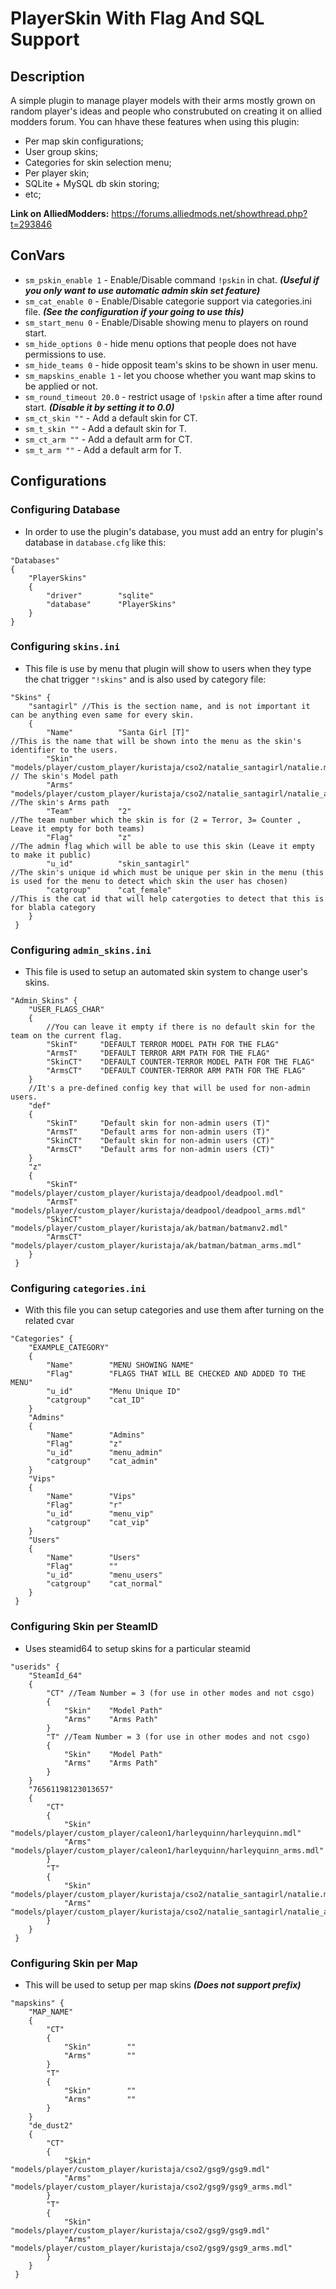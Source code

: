 # PlayerSkin With Flag And SQL Support

## Description
A simple plugin to manage player models with their arms mostly grown on random player's ideas and people who construbuted on creating it on allied modders forum.
You can hhave these features when using this plugin:
- Per map skin configurations;
- User group skins;
- Categories for skin selection menu;
- Per player skin;
- SQLite + MySQL db skin storing;
- etc;

**Link on AlliedModders:** https://forums.alliedmods.net/showthread.php?t=293846

## ConVars
- `sm_pskin_enable 1` - Enable/Disable command `!pskin` in chat. ***(Useful if you only want to use automatic admin skin set feature)***
- `sm_cat_enable 0` - Enable/Disable categorie support via categories.ini file. ***(See the configuration if your going to use this)***
- `sm_start_menu 0` - Enable/Disable showing menu to players on round start.
- `sm_hide_options 0` - hide menu options that people does not have permissions to use.
- `sm_hide_teams 0` - hide opposit team's skins to be shown in user menu.
- `sm_mapskins_enable 1` - let you choose whether you want map skins to be applied or not.
- `sm_round_timeout 20.0` - restrict usage of `!pskin` after a time after round start. ***(Disable it by setting it to 0.0)***
- `sm_ct_skin ""` - Add a default skin for CT.
- `sm_t_skin ""` -  Add a default skin for T.
- `sm_ct_arm ""` - Add a default arm for CT.
- `sm_t_arm ""` - Add a default arm for T.

## Configurations

### Configuring Database
- In order to use the plugin's database, you must add an entry for plugin's database in `database.cfg` like this:
```
"Databases"
{
    "PlayerSkins"
	{
		"driver"		"sqlite"
		"database"		"PlayerSkins"
	}
}
```

### Configuring `skins.ini`
- This file is use by menu that plugin will show to users when they type the chat trigger `"!skins"` and is also used by category file:
```
"Skins" {
    "santagirl" //This is the section name, and is not important it can be anything even same for every skin.
    {
        "Name"        	"Santa Girl [T]" 																	//This is the name that will be shown into the menu as the skin's identifier to the users.
        "Skin"       	"models/player/custom_player/kuristaja/cso2/natalie_santagirl/natalie.mdl" 			// The skin's Model path
        "Arms"       	"models/player/custom_player/kuristaja/cso2/natalie_santagirl/natalie_arms.mdl" 	//The skin's Arms path
        "Team"        	"2" 																				//The team number which the skin is for (2 = Terror, 3= Counter , Leave it empty for both teams)
        "Flag"			"z" 																				//The admin flag which will be able to use this skin (Leave it empty to make it public)
        "u_id"       	"skin_santagirl" 																	//The skin's unique id which must be unique per skin in the menu (this is used for the menu to detect which skin the user has chosen)
        "catgroup"    	"cat_female" 																		//This is the cat id that will help catergoties to detect that this is for blabla category
    }
 } 
```

### Configuring `admin_skins.ini`
- This file is used to setup an automated skin system to change user's skins.
```
"Admin_Skins" {
    "USER_FLAGS_CHAR"
    {
        //You can leave it empty if there is no default skin for the team on the current flag.
        "SkinT" 	"DEFAULT TERROR MODEL PATH FOR THE FLAG"
        "ArmsT" 	"DEFAULT TERROR ARM PATH FOR THE FLAG"
        "SkinCT"    "DEFAULT COUNTER-TERROR MODEL PATH FOR THE FLAG"
        "ArmsCT"    "DEFAULT COUNTER-TERROR ARM PATH FOR THE FLAG"
    }
    //It's a pre-defined config key that will be used for non-admin users.
    "def"
    {
        "SkinT" 	"Default skin for non-admin users (T)"
        "ArmsT" 	"Default arms for non-admin users (T)"
        "SkinCT"    "Default skin for non-admin users (CT)"
        "ArmsCT"    "Default arms for non-admin users (CT)"
    }
    "z"
    {
        "SkinT" 	"models/player/custom_player/kuristaja/deadpool/deadpool.mdl"
        "ArmsT"  	"models/player/custom_player/kuristaja/deadpool/deadpool_arms.mdl"
        "SkinCT"    "models/player/custom_player/kuristaja/ak/batman/batmanv2.mdl"
        "ArmsCT"    "models/player/custom_player/kuristaja/ak/batman/batman_arms.mdl"
    }
 } 
```

### Configuring `categories.ini`
- With this file you can setup categories and use them after turning on the related cvar
```
"Categories" {
    "EXAMPLE_CATEGORY"
    {
        "Name"        "MENU SHOWING NAME"
        "Flag"        "FLAGS THAT WILL BE CHECKED AND ADDED TO THE MENU"
        "u_id"        "Menu Unique ID"
		"catgroup"    "cat_ID"
    }
    "Admins"
    {
        "Name"        "Admins"
        "Flag"        "z"
        "u_id"        "menu_admin"
        "catgroup"    "cat_admin"
    }
    "Vips"
    {
        "Name"        "Vips"
        "Flag"        "r"
        "u_id"        "menu_vip"
        "catgroup"    "cat_vip"
    }
    "Users"
    {
        "Name"        "Users"
        "Flag"        ""
        "u_id"        "menu_users"
        "catgroup"    "cat_normal"
    }
 }  
```

### Configuring Skin per SteamID
- Uses steamid64 to setup skins for a particular steamid
```
"userids" {
    "SteamId_64"
    {
        "CT" //Team Number = 3 (for use in other modes and not csgo)
        {
            "Skin"    "Model Path"
            "Arms"    "Arms Path"
        }
        "T" //Team Number = 3 (for use in other modes and not csgo)
        {
            "Skin"    "Model Path"
            "Arms"    "Arms Path"
        }
    }
    "76561198123013657"
    {
        "CT"
        {
            "Skin"    "models/player/custom_player/caleon1/harleyquinn/harleyquinn.mdl"
            "Arms"    "models/player/custom_player/caleon1/harleyquinn/harleyquinn_arms.mdl"
        }
        "T"
        {
            "Skin"    "models/player/custom_player/kuristaja/cso2/natalie_santagirl/natalie.mdl"
            "Arms"    "models/player/custom_player/kuristaja/cso2/natalie_santagirl/natalie_arms.mdl"
        }
    }
 }  
```

### Configuring Skin per Map
- This will be used to setup per map skins ***(Does not support prefix)***
```
"mapskins" {
    "MAP_NAME"
    {
        "CT"
        {
            "Skin"        ""
            "Arms"        ""
        }
        "T"
        {
            "Skin"        ""
            "Arms"        ""
        }
    }
	"de_dust2"
    {
        "CT"
        {
            "Skin"        "models/player/custom_player/kuristaja/cso2/gsg9/gsg9.mdl"
            "Arms"        "models/player/custom_player/kuristaja/cso2/gsg9/gsg9_arms.mdl"
        }
        "T"
        {
            "Skin"        "models/player/custom_player/kuristaja/cso2/gsg9/gsg9.mdl"
            "Arms"        "models/player/custom_player/kuristaja/cso2/gsg9/gsg9_arms.mdl"
        }
    }
 } 
```

